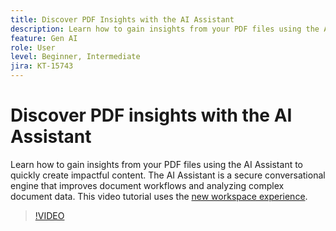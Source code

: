 ```yaml
---
title: Discover PDF Insights with the AI Assistant
description: Learn how to gain insights from your PDF files using the AI Assistant
feature: Gen AI
role: User
level: Beginner, Intermediate
jira: KT-15743
---
```

# Discover PDF insights with the AI Assistant

Learn how to gain insights from your PDF files using the AI Assistant to quickly create impactful content. The AI Assistant is a secure conversational engine that improves document workflows and analyzing complex document data. This video tutorial uses the [new workspace experience](new-workspace.md).


>[!VIDEO](https://video.tv.adobe.com/v/3430512?quality=12&learn=on&hidetitle=true)
